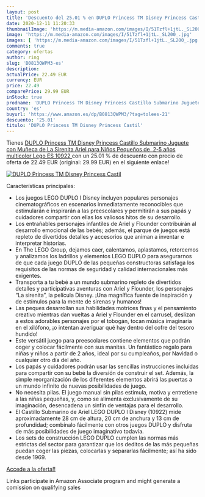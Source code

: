 ```yaml
---
layout: post
title: 'Descuento del 25.01 % en DUPLO Princess TM Disney Princess Castil'
date: 2020-12-11 11:20:33
thumbnailImage: 'https://m.media-amazon.com/images/I/51Tzfl+1jtL._SL200_.jpg'
image: 'https://m.media-amazon.com/images/I/51Tzfl+1jtL._SL200_.jpg'
images: [ 'https://m.media-amazon.com/images/I/51Tzfl+1jtL._SL200_.jpg' ]
comments: true
category: ofertas
author: ring
slug: 'B0813QWPM3-es'
description:
actualPrice: 22.49 EUR
currency: EUR
price: 22.49
comparePrice: 29.99 EUR
inStock: true
prodname: 'DUPLO Princess TM Disney Princess Castillo Submarino Juguete con Muñeca de La Sirenita Ariel para Niños Pequeños de  2-5 años  multicolor  Lego ES 10922 '
country: 'es'
buyurl: 'https://www.amazon.es/dp/B0813QWPM3/?tag=tolees-21'
descuento: '25.01'
titulo: 'DUPLO Princess TM Disney Princess Castil'
---
```


Tienes [DUPLO Princess TM Disney Princess Castillo Submarino Juguete con Muñeca de La Sirenita Ariel para Niños Pequeños de  2-5 años  multicolor  Lego ES 10922 ](https://www.amazon.es/dp/B0813QWPM3/?tag=tolees-21) con un 25.01 % de descuento con precio de oferta de 22.49 EUR (original: 29.99 EUR) en el siguiente enlace!

[![DUPLO Princess TM Disney Princess Castil](https://m.media-amazon.com/images/I/51Tzfl+1jtL._SL200_.jpg)](https://www.amazon.es/dp/B0813QWPM3/?tag=tolees-21)

Características principales:

- Los juegos LEGO DUPLO l Disney incluyen populares personajes cinematográficos en escenarios inmediatamente reconocibles que estimularán e inspirarán a las preescolares y permitirán a sus papás y cuidadores compartir con ellas los valiosos hitos de su desarrollo.
- Los entrañables personajes infantiles de Ariel y Flounder contribuirán al desarrollo emocional de las bebés; además, el parque de juegos está repleto de divertidos detalles y accesorios que animan a inventar e interpretar historias.
- En The LEGO Group, dejamos caer, calentamos, aplastamos, retorcemos y analizamos los ladrillos y elementos LEGO DUPLO para asegurarnos de que cada juego DUPLO de las pequeñas constructoras satisfaga los requisitos de las normas de seguridad y calidad internacionales más exigentes.
- Transporta a tu bebé a un mundo submarino repleto de divertidos detalles y participativas aventuras con Ariel y Flounder, los personajes “La sirenita”, la película Disney. ¡Una magnífica fuente de inspiración y de estímulos para la mente de sirenas y humanos!
- Las peques desarrollan sus habilidades motrices finas y el pensamiento creativo mientras dan vueltas a Ariel y Flounder en el carrusel, deslizan a estos adorables personajes por el tobogán, tocan música imaginaria en el xilófono, ¡o intentan averiguar qué hay dentro del cofre del tesoro hundido!
- Este versátil juego para preescolares contiene elementos que podrán coger y colocar fácilmente con sus manitas. Un fantástico regalo para niñas y niños a partir de 2 años, ideal por su cumpleaños, por Navidad o cualquier otro día del año.
- Los papás y cuidadores podrán usar las sencillas instrucciones incluidas para compartir con su bebé la diversión de construir el set. Además, la simple reorganización de los diferentes elementos abrirá las puertas a un mundo infinito de nuevas posibilidades de juego.
- No necesita pilas. El juego manual sin pilas estimula, motiva y entretiene a las niñas pequeñas, y, como se alimenta exclusivamente de su imaginación, desencadena un sinfín de ventajas para el desarrollo.
- El Castillo Submarino de Ariel LEGO DUPLO l Disney (10922) mide aproximadamente 28 cm de altura, 20 cm de anchura y 13 cm de profundidad; combínalo fácilmente con otros juegos DUPLO y disfruta de más posibilidades de juego imaginativo todavía.
- Los sets de construcción LEGO DUPLO cumplen las normas más estrictas del sector para garantizar que los deditos de las más pequeñas puedan coger las piezas, colocarlas y separarlas fácilmente; así ha sido desde 1969.

[Accede a la oferta!!](https://www.amazon.es/dp/B0813QWPM3/?tag=tolees-21)

Links participate in Amazon Associate program and might generate a comission on qualifying sales


